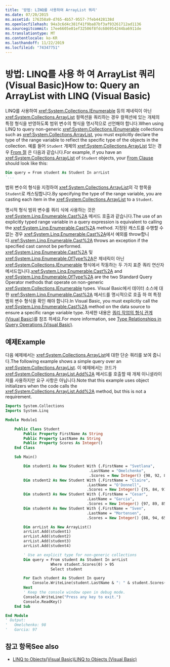 ```yaml
---
title: '방법: LINQ를 사용하여 ArrayList 쿼리'
ms.date: 07/20/2015
ms.assetid: 176358a9-d765-4b57-9557-7feb4428138d
ms.openlocfilehash: 94a3c6d4c381f41f9ba87bf3af93261712ad1136
ms.sourcegitcommit: 17ee6605e01ef32506f8fdc686954244ba6911de
ms.translationtype: MT
ms.contentlocale: ko-KR
ms.lasthandoff: 11/22/2019
ms.locfileid: "74347751"
---
```

# <a name="how-to-query-an-arraylist-with-linq-visual-basic"></a><span data-ttu-id="6421e-102">방법: LINQ를 사용 하 여 ArrayList 쿼리 (Visual Basic)</span><span class="sxs-lookup"><span data-stu-id="6421e-102">How to: Query an ArrayList with LINQ (Visual Basic)</span></span>

<span data-ttu-id="6421e-103">LINQ를 사용하여 <xref:System.Collections.IEnumerable> 등의 제네릭이 아닌 <xref:System.Collections.ArrayList> 컬렉션을 쿼리하는 경우 컬렉션에 있는 개체의 특정 형식을 반영하도록 범위 변수의 형식을 명시적으로 선언해야 합니다.</span><span class="sxs-lookup"><span data-stu-id="6421e-103">When using LINQ to query non-generic <xref:System.Collections.IEnumerable> collections such as <xref:System.Collections.ArrayList>, you must explicitly declare the type of the range variable to reflect the specific type of the objects in the collection.</span></span> <span data-ttu-id="6421e-104">예를 들어 `Student` 개체의 <xref:System.Collections.ArrayList> 있는 경우 [From 절](../../../../visual-basic/language-reference/queries/from-clause.md) 은 다음과 같습니다.</span><span class="sxs-lookup"><span data-stu-id="6421e-104">For example, if you have an <xref:System.Collections.ArrayList> of `Student` objects, your [From Clause](../../../../visual-basic/language-reference/queries/from-clause.md) should look like this:</span></span>

```vb
Dim query = From student As Student In arrList
'...
```

<span data-ttu-id="6421e-105">범위 변수의 형식을 지정하여 <xref:System.Collections.ArrayList>의 각 항목을 `Student`로 캐스팅합니다.</span><span class="sxs-lookup"><span data-stu-id="6421e-105">By specifying the type of the range variable, you are casting each item in the <xref:System.Collections.ArrayList> to a `Student`.</span></span>

<span data-ttu-id="6421e-106">명시적 형식 범위 변수를 쿼리 식에 사용하는 것은 <xref:System.Linq.Enumerable.Cast%2A> 메서드 호출과 같습니다.</span><span class="sxs-lookup"><span data-stu-id="6421e-106">The use of an explicitly typed range variable in a query expression is equivalent to calling the <xref:System.Linq.Enumerable.Cast%2A> method.</span></span> <span data-ttu-id="6421e-107">지정된 캐스트를 수행할 수 없는 경우 <xref:System.Linq.Enumerable.Cast%2A>에서 예외를 throw합니다.</span><span class="sxs-lookup"><span data-stu-id="6421e-107"><xref:System.Linq.Enumerable.Cast%2A> throws an exception if the specified cast cannot be performed.</span></span> <span data-ttu-id="6421e-108"><xref:System.Linq.Enumerable.Cast%2A> 및 <xref:System.Linq.Enumerable.OfType%2A>은 제네릭이 아닌 <xref:System.Collections.IEnumerable> 형식에서 작동하는 두 가지 표준 쿼리 연산자 메서드입니다.</span><span class="sxs-lookup"><span data-stu-id="6421e-108"><xref:System.Linq.Enumerable.Cast%2A> and <xref:System.Linq.Enumerable.OfType%2A> are the two Standard Query Operator methods that operate on non-generic <xref:System.Collections.IEnumerable> types.</span></span> <span data-ttu-id="6421e-109">Visual Basic에서 데이터 소스에 대 한 <xref:System.Linq.Enumerable.Cast%2A> 메서드를 명시적으로 호출 하 여 특정 범위 변수 형식을 확인 해야 합니다.</span><span class="sxs-lookup"><span data-stu-id="6421e-109">In Visual Basic, you must explicitly call the <xref:System.Linq.Enumerable.Cast%2A> method on the data source to ensure a specific range variable type.</span></span> <span data-ttu-id="6421e-110">자세한 내용은 [쿼리 작업의 형식 관계 (Visual Basic)](../../../../visual-basic/programming-guide/concepts/linq/type-relationships-in-query-operations.md)를 참조 하세요.</span><span class="sxs-lookup"><span data-stu-id="6421e-110">For more information, see [Type Relationships in Query Operations (Visual Basic)](../../../../visual-basic/programming-guide/concepts/linq/type-relationships-in-query-operations.md).</span></span>

## <a name="example"></a><span data-ttu-id="6421e-111">예제</span><span class="sxs-lookup"><span data-stu-id="6421e-111">Example</span></span>

<span data-ttu-id="6421e-112">다음 예제에서는 <xref:System.Collections.ArrayList>에 대한 단순 쿼리를 보여 줍니다.</span><span class="sxs-lookup"><span data-stu-id="6421e-112">The following example shows a simple query over an <xref:System.Collections.ArrayList>.</span></span> <span data-ttu-id="6421e-113">이 예제에서는 코드가 <xref:System.Collections.ArrayList.Add%2A> 메서드를 호출할 때 개체 이니셜라이저를 사용하지만 요구 사항은 아닙니다.</span><span class="sxs-lookup"><span data-stu-id="6421e-113">Note that this example uses object initializers when the code calls the <xref:System.Collections.ArrayList.Add%2A> method, but this is not a requirement.</span></span>

```vb
Imports System.Collections
Imports System.Linq

Module Module1

    Public Class Student
        Public Property FirstName As String
        Public Property LastName As String
        Public Property Scores As Integer()
    End Class

    Sub Main()

        Dim student1 As New Student With {.FirstName = "Svetlana",
                                     .LastName = "Omelchenko",
                                     .Scores = New Integer() {98, 92, 81, 60}}
        Dim student2 As New Student With {.FirstName = "Claire",
                                    .LastName = "O'Donnell",
                                    .Scores = New Integer() {75, 84, 91, 39}}
        Dim student3 As New Student With {.FirstName = "Cesar",
                                    .LastName = "Garcia",
                                    .Scores = New Integer() {97, 89, 85, 82}}
        Dim student4 As New Student With {.FirstName = "Sven",
                                    .LastName = "Mortensen",
                                    .Scores = New Integer() {88, 94, 65, 91}}

        Dim arrList As New ArrayList()
        arrList.Add(student1)
        arrList.Add(student2)
        arrList.Add(student3)
        arrList.Add(student4)

        ' Use an explicit type for non-generic collections
        Dim query = From student As Student In arrList
                    Where student.Scores(0) > 95
                    Select student

        For Each student As Student In query
            Console.WriteLine(student.LastName & ": " & student.Scores(0))
        Next
        ' Keep the console window open in debug mode.
        Console.WriteLine("Press any key to exit.")
        Console.ReadKey()
    End Sub

End Module
' Output:
'   Omelchenko: 98
'   Garcia: 97
```

## <a name="see-also"></a><span data-ttu-id="6421e-114">참고 항목</span><span class="sxs-lookup"><span data-stu-id="6421e-114">See also</span></span>

- [<span data-ttu-id="6421e-115">LINQ to Objects(Visual Basic)</span><span class="sxs-lookup"><span data-stu-id="6421e-115">LINQ to Objects (Visual Basic)</span></span>](../../../../visual-basic/programming-guide/concepts/linq/linq-to-objects.md)
